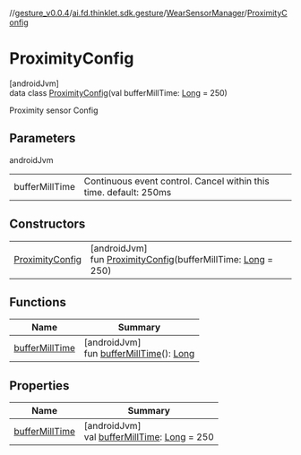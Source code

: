 //[gesture_v0.0.4](../../../../index.md)/[ai.fd.thinklet.sdk.gesture](../../index.md)/[WearSensorManager](../index.md)/[ProximityConfig](index.md)

# ProximityConfig

[androidJvm]\
data class [ProximityConfig](index.md)(val bufferMillTime: [Long](https://kotlinlang.org/api/latest/jvm/stdlib/kotlin/-long/index.html) = 250)

Proximity sensor Config

## Parameters

androidJvm

| | |
|---|---|
| bufferMillTime | Continuous event control. Cancel within this time. default: 250ms |

## Constructors

| | |
|---|---|
| [ProximityConfig](-proximity-config.md) | [androidJvm]<br>fun [ProximityConfig](-proximity-config.md)(bufferMillTime: [Long](https://kotlinlang.org/api/latest/jvm/stdlib/kotlin/-long/index.html) = 250) |

## Functions

| Name | Summary |
|---|---|
| [bufferMillTime](buffer-mill-time.md) | [androidJvm]<br>fun [bufferMillTime](buffer-mill-time.md)(): [Long](https://kotlinlang.org/api/latest/jvm/stdlib/kotlin/-long/index.html) |

## Properties

| Name | Summary |
|---|---|
| [bufferMillTime](buffer-mill-time.md) | [androidJvm]<br>val [bufferMillTime](buffer-mill-time.md): [Long](https://kotlinlang.org/api/latest/jvm/stdlib/kotlin/-long/index.html) = 250 |
